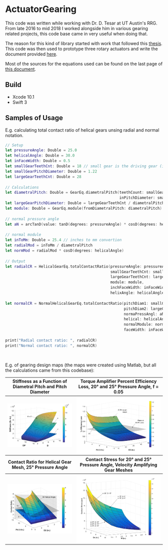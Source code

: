 # ActuatorGearing
This code was written while working with Dr. D. Tesar at UT Austin's RRG. From late 2016 to mid 2018 I worked alongside him in various gearing related projects, this code base came in very useful when doing that.

The reason for this kind of library started with work that followed this [thesis](https://repositories.lib.utexas.edu/handle/2152/ETD-UT-2011-05-3562). This code was then used to prototype three rotary actuators and write the document provided [here](https://github.com/LF-luis/ActuatorGearing/blob/master/A%20Parametric%20Design%20Map%20Based%20Approach%20to%20Gearing%20Design.pdf).


Most of the sources for the equations used can be found on the last page of [this document](https://github.com/LF-luis/ActuatorGearing/blob/master/A%20Parametric%20Design%20Map%20Based%20Approach%20to%20Gearing%20Design.pdf).

## Build
- Xcode 10.1
- Swift 3

## Samples of Usage

E.g. calculating total contact ratio of helical gears unsing radial and normal notation.
```swift
// Setup
let pressureAngle: Double = 25.0
let helicalAngle: Double = 30.0
let inFaceWidth: Double = 0.5
let smallGearTeethCnt: Double = 18 // small gear is the driving gear (i.e. pinion)
let smallGearPitchDiameter: Double = 1.22
let largeGearTeethCnt: Double = 28

// Calculations
let diametralPitch: Double = GearEq.diametralPitch(teethCount: smallGearTeethCnt,
                                                   inPitchDiameter: smallGearPitchDiameter)
let largeGearPitchDiameter: Double = largeGearTeethCnt / diametralPitch
let module: Double = GearEq.module(fromDiametralPitch: diametralPitch)

// normal pressure angle
let aN = arcTanD(value: tanD(degrees: pressureAngle) * cosD(degrees: helicalAngle))

// normal module
let inToMm: Double = 25.4 // inches to mm convertion
let radialMod = inToMm / diametralPitch
let normMod = radialMod * cosD(degrees: helicalAngle)

// Output
let radialCR = HelicalGearEq.totalContactRatio(pressureAngle: pressureAngle,
                                               smallGearTeethCnt: smallGearTeethCnt,
                                               largeGearTeethCnt: largeGearTeethCnt,
                                               module: module,
                                               inchFaceWidth: inFaceWidth,
                                               helixAngle: helicalAngle)

let normalCR = NormalHelicalGearEq.totalContactRatio(pitchDiam1: smallGearPitchDiameter * 25.4,
                                                     pitchDiam2: largeGearPitchDiameter * 25.4,
                                                     normaPressAngl: aN,
                                                     helical: helicalAngle,
                                                     normalModule: normMod,
                                                     faceWidth: inFaceWidth * 25.4)

print("Radial contact ratio: ", radialCR)
print("Normal contact ratio: ", normalCR)
```
</br>

E.g. of gearing design maps (the maps were created using Matlab, but all the calculations came from this codebase):
<table>
  <tr>
    <th> Stiffness as a Function of Diametral Pitch and Pitch Diameter </th>
    <th> Torque Amplifier Percent Efficiency Loss, 20° and 25° Pressure Angle, f = 0.05</th>
  </tr>
  <tr>
    <th>
      <img src="OpenSourceDocs/SampleImages/DP_D_Stiffness_teethLimit.jpg" width="330"/>
    </th>
    <th>
      <img src="OpenSourceDocs/SampleImages/torque_05eff.jpg" width="330" />
    </th>
  </tr>
  <tr>
    <th>Contact Ratio for Helical Gear Mesh, 25° Pressure Angle</th>
    <th>Contact Stress for 20° and 25° Pressure Angle, Velocity Amplifying Gear Meshes</th>
  </tr>
  <tr>
    <th>
      <img src="OpenSourceDocs/SampleImages/25press.jpg" width="330" />
    </th>
    <th>
      <img src="OpenSourceDocs/SampleImages/VelocityAmplifier.jpg" width="330" />
    </th>
  </tr>
</table>
